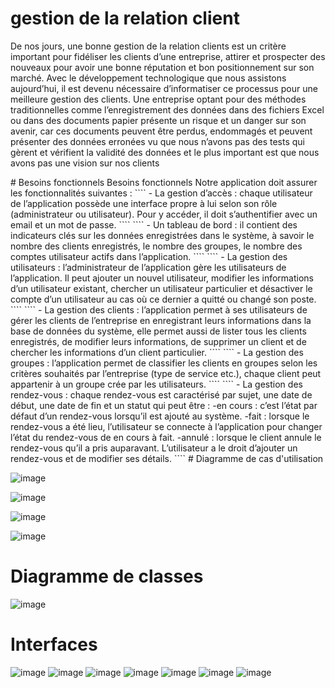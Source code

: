 # gestion de la relation client
<p>
De nos jours, une bonne gestion de la relation clients est un critère important pour 
fidéliser les clients d’une entreprise, attirer et prospecter des nouveaux pour avoir une 
bonne réputation et bon positionnement sur son marché.
Avec le développement technologique que nous assistons aujourd’hui, il est devenu 
nécessaire d’informatiser ce processus pour une meilleure gestion des clients. Une entreprise optant pour des méthodes traditionnelles comme l’enregistrement des données 
dans des fichiers Excel ou dans des documents papier présente un risque et un danger sur 
son avenir, car ces documents peuvent être perdus, endommagés et peuvent présenter des 
données erronées vu que nous n’avons pas des tests qui gèrent et vérifient la validité des 
données et le plus important est que nous avons pas une vision sur nos clients
        </p>
# Besoins fonctionnels
Besoins fonctionnels
Notre application doit assurer les fonctionnalités suivantes :
````
- La gestion d’accès : chaque utilisateur de l’application possède une interface
propre à lui selon son rôle (administrateur ou utilisateur). Pour y accéder, il doit
s’authentifier avec un email et un mot de passe.
````
````
- Un tableau de bord : il contient des indicateurs clés sur les données enregistrées
dans le système, à savoir le nombre des clients enregistrés, le nombre des groupes,
le nombre des comptes utilisateur actifs dans l’application.
````
````
- La gestion des utilisateurs : l’administrateur de l’application gère les utilisateurs
de l’application. Il peut ajouter un nouvel utilisateur, modifier les informations d’un
utilisateur existant, chercher un utilisateur particulier et désactiver le compte d’un
utilisateur au cas où ce dernier a quitté ou changé son poste.
````
````
- La gestion des clients : l’application permet à ses utilisateurs de gérer les clients de
l’entreprise en enregistrant leurs informations dans la base de données du système,
elle permet aussi de lister tous les clients enregistrés, de modifier leurs
informations, de supprimer un client et de chercher les informations d’un client
particulier.
````
````
- La gestion des groupes : l’application permet de classifier les clients en groupes
selon les critères souhaités par l’entreprise (type de service etc.), chaque client peut
appartenir à un groupe crée par les utilisateurs.
````
````
- La gestion des rendez-vous : chaque rendez-vous est caractérisé par sujet, une
date de début, une date de fin et un statut qui peut être :
        -en cours : c’est l’état par défaut d’un rendez-vous lorsqu’il est ajouté au
système.
        -fait : lorsque le rendez-vous a été lieu, l’utilisateur se connecte à
l’application pour changer l’état du rendez-vous de en cours à fait.
        -annulé : lorsque le client annule le rendez-vous qu’il a pris auparavant.
L’utilisateur a le droit d’ajouter un rendez-vous et de modifier ses détails.
````
# Diagramme de cas d'utilisation

![image](https://github.com/loukili-imane/gestion-de-la-relation-client/assets/93887037/5b7b2917-6504-40b1-adb5-abcf3d26b696)

![image](https://github.com/loukili-imane/gestion-de-la-relation-client/assets/93887037/a1f87020-f1ee-4185-9d8d-dc161653dd42)

![image](https://github.com/loukili-imane/gestion-de-la-relation-client/assets/93887037/1275ec9a-3d14-489e-a952-5d014118ffee)

![image](https://github.com/loukili-imane/gestion-de-la-relation-client/assets/93887037/d6315bd7-8cab-471a-950d-32104a0d233f)


# Diagramme de classes

![image](https://github.com/loukili-imane/gestion-de-la-relation-client/assets/93887037/98f418de-89e8-42cb-8d12-a80dfc9e197f)

# Interfaces
![image](https://github.com/loukili-imane/gestion-de-la-relation-client/assets/93887037/ca238a99-dd41-4806-a3aa-b7f12a3003c5)
![image](https://github.com/loukili-imane/gestion-de-la-relation-client/assets/93887037/4d766366-1d6f-44d5-b042-0ea537e2453c)
![image](https://github.com/loukili-imane/gestion-de-la-relation-client/assets/93887037/ea0bfae3-0c1d-47cd-b5c2-9ab2335ec736)
![image](https://github.com/loukili-imane/gestion-de-la-relation-client/assets/93887037/b4637297-9c8e-49d4-985b-b5647903ca1d)
![image](https://github.com/loukili-imane/gestion-de-la-relation-client/assets/93887037/88f2f9cb-b9ff-4796-bc34-35657908bab9)
![image](https://github.com/loukili-imane/gestion-de-la-relation-client/assets/93887037/2f8d981f-49d4-4c47-9403-f86f24c19999)
![image](https://github.com/loukili-imane/gestion-de-la-relation-client/assets/93887037/8e10b34b-4373-4895-9168-e4376d0ccc99)





